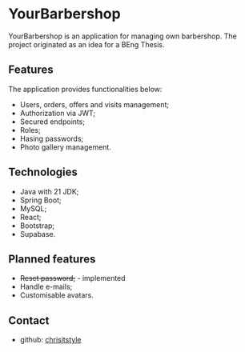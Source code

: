 # YourBarbershop

YourBarbershop is an application for managing own barbershop. The project originated as an idea for a BEng Thesis.

## Features

The application provides functionalities below:

- Users, orders, offers and visits management;
- Authorization via JWT;
- Secured endpoints;
- Roles;
- Hasing passwords;
- Photo gallery management.

## Technologies

- Java with 21 JDK;
- Spring Boot;
- MySQL;
- React;
- Bootstrap;
- Supabase.

## Planned features

- <s>Reset password;</s> - implemented
- Handle e-mails;
- Customisable avatars.

## Contact

- github: [chrisitstyle](https://github.com/chrisitstyle)
